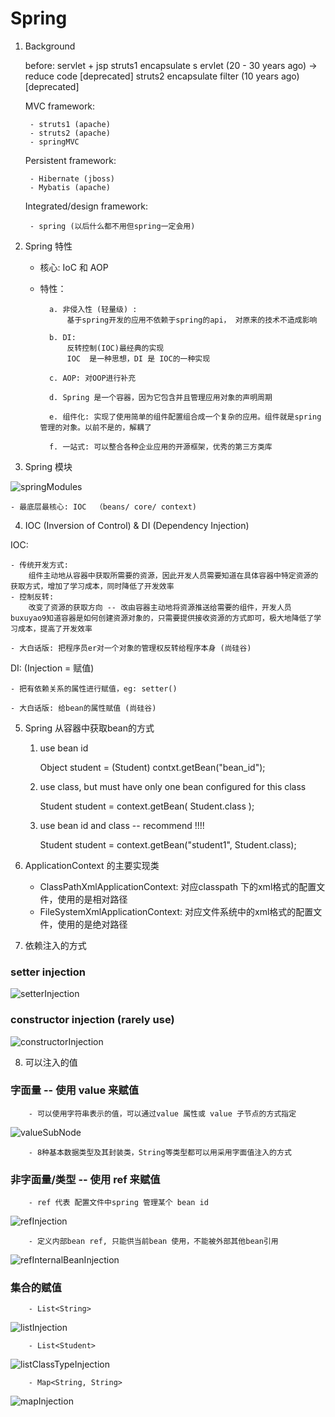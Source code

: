 # Spring 


1. Background

    before: servlet + jsp
    struts1 encapsulate s ervlet (20 - 30 years ago) -> reduce code  [deprecated]
    struts2 encapsulate filter (10 years ago)                               [deprecated]


    MVC framework:

        - struts1 (apache)
        - struts2 (apache)
        - springMVC
        
    Persistent framework:
        
        - Hibernate (jboss)
        - Mybatis (apache)

    Integrated/design framework: 

        - spring (以后什么都不用但spring一定会用)



2. Spring 特性 

    - 核心: IoC 和 AOP
    - 特性：
            
            a. 非侵入性 (轻量级) : 
                基于spring开发的应用不依赖于spring的api， 对原来的技术不造成影响

            b. DI:
                反转控制(IOC)最经典的实现
                IOC  是一种思想，DI 是 IOC的一种实现
            
            c. AOP: 对OOP进行补充
            
            d. Spring 是一个容器，因为它包含并且管理应用对象的声明周期
            
            e. 组件化: 实现了使用简单的组件配置组合成一个复杂的应用。组件就是spring管理的对象。以前不是的，解耦了
            
            f. 一站式: 可以整合各种企业应用的开源框架，优秀的第三方类库



3. Spring 模块

![springModules](imagePool/springModules.png)

    - 最底层最核心: IOC  （beans/ core/ context)



4. IOC (Inversion of Control) & DI (Dependency Injection)

IOC: 
    
    - 传统开发方式:
        组件主动地从容器中获取所需要的资源，因此开发人员需要知道在具体容器中特定资源的获取方式，增加了学习成本，同时降低了开发效率
    - 控制反转: 
        改变了资源的获取方向 -- 改由容器主动地将资源推送给需要的组件，开发人员buxuyao9知道容器是如何创建资源对象的，只需要提供接收资源的方式即可，极大地降低了学习成本，提高了开发效率
    
    - 大白话版: 把程序员er对一个对象的管理权反转给程序本身 (尚硅谷)
    
DI:  (Injection = 赋值)

    - 把有依赖关系的属性进行赋值，eg: setter()
    
    - 大白话版: 给bean的属性赋值 (尚硅谷)
    
    
    
5. Spring 从容器中获取bean的方式

    1) use bean id

        Object student = (Student) contxt.getBean("bean_id");
        
    2) use class, but must have only one bean configured for this class
    
        Student student = context.getBean( Student.class );
        
    3) use bean id and class -- recommend !!!!
    
        Student student = context.getBean("student1", Student.class);
        


6. ApplicationContext 的主要实现类

    - ClassPathXmlApplicationContext: 对应classpath 下的xml格式的配置文件，使用的是相对路径
    - FileSystemXmlApplicationContext: 对应文件系统中的xml格式的配置文件，使用的是绝对路径
    
    

7. 依赖注入的方式

### setter injection
    
![setterInjection](imagePool/setterInjection.png)
    
### constructor injection (rarely use)

![constructorInjection](imagePool/constructorInjection.png)




8. 可以注入的值

### 字面量 -- 使用 value 来赋值

        - 可以使用字符串表示的值，可以通过value 属性或 value 子节点的方式指定
![valueSubNode](imagePool/valueSubNode.png)

        - 8种基本数据类型及其封装类，String等类型都可以用采用字面值注入的方式
    
    
### 非字面量/类型 -- 使用 ref 来赋值

        - ref 代表 配置文件中spring 管理某个 bean id
![refInjection](imagePool/refInjection.png)

        - 定义内部bean ref, 只能供当前bean 使用，不能被外部其他bean引用
![refInternalBeanInjection](imagePool/refInternalBeanInjection.png)        



### 集合的赋值
    
        - List<String>        
![listInjection](imagePool/listInjection.png)        

        - List<Student>
![listClassTypeInjection](imagePool/listClassTypeInjection.png)
        
        - Map<String, String>
![mapInjection](imagePool/mapInjection.png)



